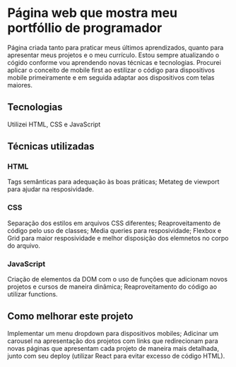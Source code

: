 # Página web que mostra meu portfóllio de programador

Página criada tanto para praticar meus últimos aprendizados, quanto para apresentar meus projetos e o meu currículo. Estou sempre atualizando o cógido conforme vou aprendendo novas técnicas e tecnologias.
Procurei aplicar o conceito de mobile first ao estilizar o código para dispositivos mobile primeiramente e em seguida adaptar aos dispositivos com telas maiores.

## Tecnologias

Utilizei HTML, CSS e JavaScript

## Técnicas utilizadas

### HTML

Tags semânticas para adequação às boas práticas;
Metateg de viewport para ajudar na resposividade.

### CSS

Separação dos estilos em arquivos CSS diferentes;
Reaproveitamento de código pelo uso de classes;
Media queries para resposividade;
Flexbox e Grid para maior resposividade e melhor disposição dos elemnetos no corpo do arquivo.

### JavaScript

Criação de elementos da DOM com o uso de funções que adicionam novos projetos e cursos de maneira dinâmica;
Reaproveitamento do código ao utilizar functions.

## Como melhorar este projeto

Implementar um menu dropdown para dispositivos mobiles;
Adicinar um carousel na apresentação dos projetos com links que redirecionam para novas páginas que apresentam cada projeto de maneira mais detalhada, junto com seu deploy (utilizar React para evitar excesso de código HTML).
